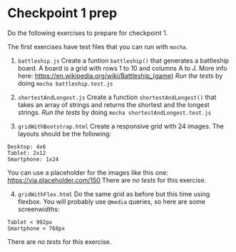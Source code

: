 # Checkpoint 1 prep

Do the following exercises to prepare for checkpoint 1.

The first exercises have test files that you can run with `mocha`.

1. `battleship.js`
Create a funtion `battleship()` that generates a battleship board. A board is a grid with rows 1 to 10 and columns A to J.
More info here: https://en.wikipedia.org/wiki/Battleship_(game)
*Run the tests* by doing `mocha battleship.test.js`

2. `shortestAndLongest.js`
Create a function `shortestAndLongest()` that takes an array of strings and returns the shortest and the longest strings.
*Run the tests* by doing `mocha shortestAndLongest.test.js`

3. `gridWithBootstrap.html`
Create a responsive grid with 24 images. The layouts should be the following:
```
Desktop: 4x6
Tablet: 2x12
Smartphone: 1x24

```
You can use a placeholder for the images like this one: https://via.placeholder.com/150
There are *no tests* for this exercise.

4. `gridWithFlex.html`
Do the same grid as before but this time using flexbox. You will probably use `@media` queries, so here are some screenwidths:
```
Tablet < 992px
Smartphone < 768px
```
There are *no tests* for this exercise.